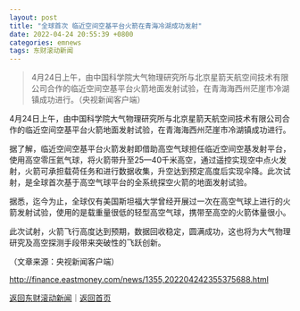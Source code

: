 ```yaml
---
layout: post
title: "全球首次 临近空间空基平台火箭在青海冷湖成功发射"
date: 2022-04-24 20:55:39 +0800
categories: emnews
tags: 东财滚动新闻
---
```

> 4月24日上午，由中国科学院大气物理研究所与北京星箭天航空间技术有限公司合作的临近空间空基平台火箭地面发射试验，在青海海西州茫崖市冷湖镇成功进行。（央视新闻客户端）

<p>4月24日上午，由中国科学院大气物理研究所与北京星箭天航空间技术有限公司合作的临近空间空基平台火箭地面发射试验，在青海海西州茫崖市冷湖镇成功进行。</p>
 <p>据了解，临近空间空基平台火箭发射即借助高空气球担任临近空间空基发射平台，使用高空零压氦气球，将火箭带升至25—40千米高空，通过遥控实现空中点火发射，火箭可承担载荷任务和进行数据收集，升空达到预定高度后实现伞降。此次试射，是全球首次基于高空气球平台的全系统探空火箭的地面发射试验。</p>
 <p>据悉，迄今为止，全球仅有美国斯坦福大学曾经开展过一次在高空气球上进行的火箭发射试验，使用的是载重量很低的轻型高空气球，携带至高空的火箭体量很小。</p>
 <p>此次试射，火箭飞行高度达到预期，数据回收稳定，圆满成功，这也将为大气物理研究及高空探测手段带来突破性的飞跃创新。</p><p class="em_media">（文章来源：央视新闻客户端）</p>

<http://finance.eastmoney.com/news/1355,202204242355375688.html>

[返回东财滚动新闻](//finews.withounder.com/emnews/)｜[返回首页](//finews.withounder.com/)